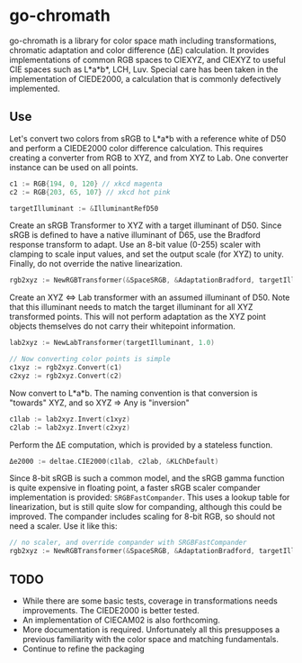 # go-chromath

go-chromath is a library for color space math including transformations, chromatic adaptation and color difference (ΔE) calculation. It provides implementations of common RGB spaces to CIEXYZ, and CIEXYZ to useful CIE spaces such as L\*a\*b\*, LCH, Luv. Special care has been taken in the implementation of CIEDE2000, a calculation that is commonly defectively implemented.

## Use

Let's convert two colors from sRGB to L\*a\*b with a reference white of D50 and perform a CIEDE2000 color difference calculation. This requires creating a converter from RGB to XYZ, and from XYZ to Lab. One converter instance can be used on all points.
```go
c1 := RGB{194, 0, 120} // xkcd magenta
c2 := RGB{203, 65, 107} // xkcd hot pink

targetIlluminant := &IlluminantRefD50
```

Create an sRGB Transformer to XYZ with a target illuminant of D50. Since sRGB is defined to have a native illuminant of D65, use the Bradford response transform to adapt.  Use an 8-bit value (0-255) scaler with clamping to scale input values, and set the output scale (for XYZ) to unity. Finally, do not override the native linearization.
```go
rgb2xyz := NewRGBTransformer(&SpaceSRGB, &AdaptationBradford, targetIlluminant, &Scaler8bClamping, 1.0, nil)
```

Create an XYZ ⇔ Lab transformer with an assumed illuminant of D50. Note that this illuminant needs to match the target illuminant for all XYZ transformed points. This will not perform adaptation as the XYZ point objects themselves do not carry their whitepoint information.
```go
lab2xyz := NewLabTransformer(targetIlluminant, 1.0)

// Now converting color points is simple
c1xyz := rgb2xyz.Convert(c1)
c2xyz := rgb2xyz.Convert(c2)
```

Now convert to L\*a\*b. The naming convention is that conversion is "towards" XYZ, and so XYZ ⇒ Any is "inversion"
```go
c1lab := lab2xyz.Invert(c1xyz)
c2lab := lab2xyz.Invert(c2xyz)
```

Perform the ΔE computation, which is provided by a stateless function.
```go
Δe2000 := deltae.CIE2000(c1lab, c2lab, &KLChDefault)
```

Since 8-bit sRGB is such a common model, and the sRGB gamma function is quite expensive in floating point, a faster sRGB scaler compander implementation is provided: `SRGBFastCompander`.
This uses a lookup table for linearization, but is still quite slow for companding, although this could be improved. The compander includes scaling for 8-bit RGB, so should not need a scaler. Use it like this:
```go
// no scaler, and override compander with SRGBFastCompander
rgb2xyz := NewRGBTransformer(&SpaceSRGB, &AdaptationBradford, targetIlluminant, nil, 1.0, SRGBFastCompander.Init(&SpaceSRGB))
```

## TODO
* While there are some basic tests, coverage in transformations needs improvements. The CIEDE2000 is better tested.
* An implementation of CIECAM02 is also forthcoming.
* More documentation is required. Unfortunately all this presupposes a previous familiarity with the color space and matching fundamentals.
* Continue to refine the packaging
